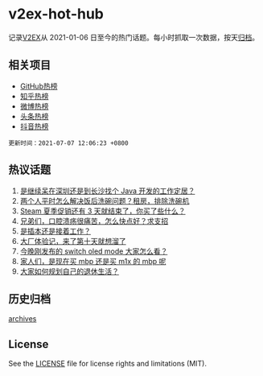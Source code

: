 # v2ex-hot-hub

 记录[V2EX](https://www.v2ex.com/)从 2021-01-06 日至今的热门话题。每小时抓取一次数据，按天[归档](archives)。
 
 ## 相关项目

- [GitHub热榜](https://github.com/lonnyzhang423/github-hot-hub)
- [知乎热榜](https://github.com/lonnyzhang423/zhihu-hot-hub)
- [微博热榜](https://github.com/lonnyzhang423/weibo-hot-hub)
- [头条热榜](https://github.com/lonnyzhang423/toutiao-hot-hub)
- [抖音热榜](https://github.com/lonnyzhang423/douyin-hot-hub)


 `更新时间：2021-07-07 12:06:23 +0800`

## 热议话题

1. [是继续呆在深圳还是到长沙找个 Java 开发的工作定居？](https://www.v2ex.com/t/787884)
1. [两个人平时怎么解决饭后洗碗问题？租房，排除洗碗机](https://www.v2ex.com/t/787920)
1. [Steam 夏季促销还有 3 天就结束了，你买了些什么？](https://www.v2ex.com/t/787867)
1. [兄弟们，口腔溃疡很痛苦，怎么快点好？求支招](https://www.v2ex.com/t/788021)
1. [是插本还是接着工作？](https://www.v2ex.com/t/788002)
1. [大厂体验记，来了第十天就想溜了](https://www.v2ex.com/t/788005)
1. [今晚刚发布的 switch oled mode 大家怎么看？](https://www.v2ex.com/t/787972)
1. [家人们，是现在买 mbp 还是买 m1x 的 mbp 呢](https://www.v2ex.com/t/787997)
1. [大家如何规划自己的退休生活？](https://www.v2ex.com/t/787826)

## 历史归档

[archives](archives)

## License

See the [LICENSE](LICENSE) file for license rights and limitations (MIT).
